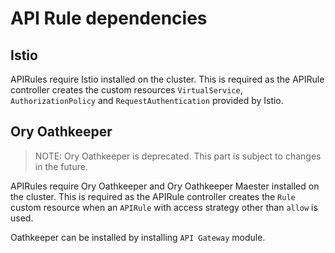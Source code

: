 # API Rule dependencies

## Istio

APIRules require Istio installed on the cluster. This is required as the APIRule controller creates the custom resources `VirtualService`, `AuthorizationPolicy` and `RequestAuthentication` provided by Istio.

## Ory Oathkeeper

> NOTE: Ory Oathkeeper is deprecated. This part is subject to changes in the future.

APIRules require Ory Oathkeeper and Ory Oathkeeper Maester installed on the cluster. This is required as the APIRule controller creates the `Rule` custom resource when an `APIRule` with access strategy other than `allow` is used.

Oathkeeper can be installed by installing `API Gateway` module.
